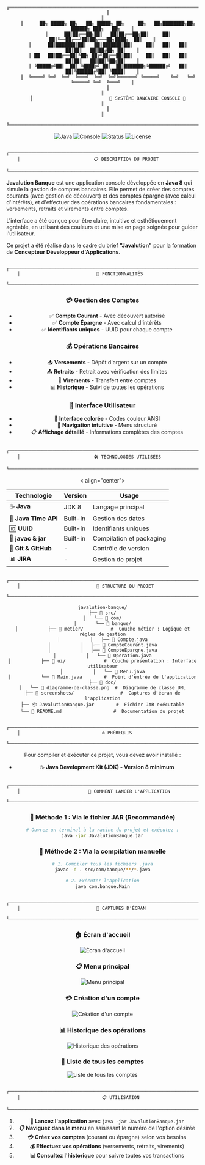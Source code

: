 <div align="center">

```
    ╔══════════════════════════════════════════════════════════════════════════════════════╗
    ║                                                                                      ║
    ║      ██╗ █████╗ ██╗   ██╗ █████╗ ██╗     ██╗   ██╗████████╗██╗ ██████╗ ███╗   ██╗    ║
    ║      ██║██╔══██╗██║   ██║██╔══██╗██║     ██║   ██║╚══██╔══╝██║██╔═══██╗████╗  ██║    ║
    ║      ██║███████║██║   ██║███████║██║     ██║   ██║   ██║   ██║██║   ██║██╔██╗ ██║    ║
    ║ ██   ██║██╔══██║╚██╗ ██╔╝██╔══██║██║     ██║   ██║   ██║   ██║██║   ██║██║╚██╗██║    ║
    ║ ╚█████╔╝██║  ██║ ╚████╔╝ ██║  ██║███████╗╚██████╔╝   ██║   ██║╚██████╔╝██║ ╚████║    ║
    ║  ╚════╝ ╚═╝  ╚═╝  ╚═══╝  ╚═╝  ╚═╝╚══════╝ ╚═════╝    ╚═╝   ╚═╝ ╚═════╝ ╚═╝  ╚═══╝    ║
    ║                                                                                      ║
    ║                            🏦 SYSTÈME BANCAIRE CONSOLE 🏦                           ║
    ║                                                                                      ║
    ╚══════════════════════════════════════════════════════════════════════════════════════╝
```

![Java](https://img.shields.io/badge/Java-8-orange?style=for-the-badge&logo=java)
![Console](https://img.shields.io/badge/Interface-Console-blue?style=for-the-badge&logo=terminal)
![Status](https://img.shields.io/badge/Status-Complete-success?style=for-the-badge)
![License](https://img.shields.io/badge/License-Educational-yellow?style=for-the-badge)

</div>

```
    ┌─────────────────────────────────────────────────────────────────────────────┐
    │                           📋 DESCRIPTION DU PROJET                          
    └─────────────────────────────────────────────────────────────────────────────┘
```

**Javalution Banque** est une application console développée en **Java 8** qui simule la gestion de comptes bancaires. Elle permet de créer des comptes courants (avec gestion de découvert) et des comptes épargne (avec calcul d'intérêts), et d'effectuer des opérations bancaires fondamentales : versements, retraits et virements entre comptes.

L'interface a été conçue pour être claire, intuitive et esthétiquement agréable, en utilisant des couleurs et une mise en page soignée pour guider l'utilisateur.

Ce projet a été réalisé dans le cadre du brief **"Javalution"** pour la formation de **Concepteur Développeur d'Applications**.

```
    ┌─────────────────────────────────────────────────────────────────────────────┐
    │                            🚀 FONCTIONNALITÉS                               
    └─────────────────────────────────────────────────────────────────────────────┘
```

<div align="center">

### 💳 Gestion des Comptes
- ✅ **Compte Courant** - Avec découvert autorisé
- ✅ **Compte Épargne** - Avec calcul d'intérêts
- ✅ **Identifiants uniques** - UUID pour chaque compte

### 💰 Opérations Bancaires
- 📥 **Versements** - Dépôt d'argent sur un compte
- 📤 **Retraits** - Retrait avec vérification des limites
- 🔄 **Virements** - Transfert entre comptes
- 📊 **Historique** - Suivi de toutes les opérations

### 🎨 Interface Utilisateur
- 🌈 **Interface colorée** - Codes couleur ANSI
- 🎯 **Navigation intuitive** - Menu structuré
- 📋 **Affichage détaillé** - Informations complètes des comptes



```
    ┌─────────────────────────────────────────────────────────────────────────────┐
    │                           🛠️ TECHNOLOGIES UTILISÉES                         
    └─────────────────────────────────────────────────────────────────────────────┘
```
< align="center">

| Technologie | Version | Usage |
|-------------|---------|-------|
| ☕ **Java** | JDK 8 | Langage principal |
| 📅 **Java Time API** | Built-in | Gestion des dates |
| 🆔 **UUID** | Built-in | Identifiants uniques |
| 🔨 **javac & jar** | Built-in | Compilation et packaging |
| 📝 **Git & GitHub** | - | Contrôle de version |
| 📊 **JIRA** | - | Gestion de projet |

```
    ┌─────────────────────────────────────────────────────────────────────────────┐
    │                            📁 STRUCTURE DU PROJET                           
    └─────────────────────────────────────────────────────────────────────────────┘
```

```
javalution-banque/
├── 📂 src/
│   └── 📂 com/
│       └── 📂 banque/
│           ├── 📂 metier/          #  Couche métier : Logique et règles de gestion
│           │   ├── 📄 Compte.java
│           │   ├── 📄 CompteCourant.java
│           │   ├── 📄 CompteEpargne.java
│           │   └── 📄 Operation.java
│           ├── 📂 ui/              #  Couche présentation : Interface utilisateur
│           │   └── 📄 Menu.java
│           └── 📄 Main.java        #  Point d'entrée de l'application
├── 📂 doc/
│   └── 📄 diagramme-de-classe.png  #  Diagramme de classe UML
├── 📂 screenshots/                 #  Captures d'écran de l'application
├── 📦 JavalutionBanque.jar        #  Fichier JAR exécutable
└── 📖 README.md                   #  Documentation du projet
```

```
    ┌─────────────────────────────────────────────────────────────────────────────┐
    │                              ⚙️ PRÉREQUIS                                   
    └─────────────────────────────────────────────────────────────────────────────┘
```

Pour compiler et exécuter ce projet, vous devez avoir installé :

- ☕ **Java Development Kit (JDK) - Version 8 minimum**

```
    ┌─────────────────────────────────────────────────────────────────────────────┐
    │                         🚀 COMMENT LANCER L'APPLICATION                     
    └─────────────────────────────────────────────────────────────────────────────┘
```

### 🎯 Méthode 1 : Via le fichier JAR (Recommandée)

```bash
# Ouvrez un terminal à la racine du projet et exécutez :
java -jar JavalutionBanque.jar
```

### 🔧 Méthode 2 : Via la compilation manuelle

```bash
# 1. Compiler tous les fichiers .java
javac -d . src/com/banque/**/*.java

# 2. Exécuter l'application
java com.banque.Main
```

```
    ┌─────────────────────────────────────────────────────────────────────────────┐
    │                            📸 CAPTURES D'ÉCRAN                              
    └─────────────────────────────────────────────────────────────────────────────┘
```

### 🏠 Écran d'accueil
![Écran d'accueil](screenshots/accueil.png)

### 📋 Menu principal
![Menu principal](screenshots/menu.png)

### 💳 Création d'un compte
![Création d'un compte](screenshots/creation_compte.png)

### 📊 Historique des opérations
![Historique des opérations](screenshots/historique.png)

### 📝 Liste de tous les comptes
![Liste de tous les comptes](screenshots/liste_comptes.png)

```
    ┌──────────────────────────────────────────────────────────────────────────────┐
    │                              📋 UTILISATION                                  
    └──────────────────────────────────────────────────────────────────────────────┘
```

1. **🚀 Lancez l'application** avec `java -jar JavalutionBanque.jar`
2. **📋 Naviguez dans le menu** en saisissant le numéro de l'option désirée
3. **💳 Créez vos comptes** (courant ou épargne) selon vos besoins
4. **💰 Effectuez vos opérations** (versements, retraits, virements)
5. **📊 Consultez l'historique** pour suivre toutes vos transactions


</div>
